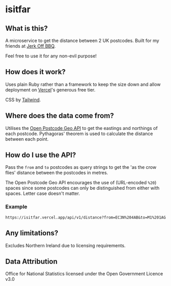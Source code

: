 # isitfar

## What is this?
A microservice to get the distance between 2 UK postcodes. Built for my friends at [Jerk Off BBQ](https://www.jerkoffbbq.com/).

Feel free to use it for any non-evil purpose!

## How does it work?
Uses plain Ruby rather than a framework to keep the size down and allow deployment on [Vercel](https://vercel.com/)'s generous free tier.

CSS by [Tailwind](https://tailwindcss.com/).

## Where does the data come from?

Utilises the [Open Postcode Geo API](https://www.getthedata.com/open-postcode-geo-api) to get the eastings and northings of each postcode. Pythagoras' theorem is used to calculate the distance between each point.

## How do I use the API?
Pass the `from` and `to` postcodes as query strings to get the 'as the crow flies' distance between the postcodes in metres.

The Open Postcode Geo API encourages the use of (URL-encoded `%20`) spaces since some postcodes can only be distinguished from either with spaces. Letter case doesn't matter.

### Example

`https://isitfar.vercel.app/api/v1/distance?from=EC3N%204AB&to=M1%201AG`

## Any limitations?
Excludes Northern Ireland due to licensing requirements.

## Data Attribution
Office for National Statistics licensed under the Open Government Licence v3.0
